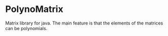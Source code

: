 # PolynoMatrix
Matrix library for java. The main feature is that the elements of the matrices can be polynomials.
